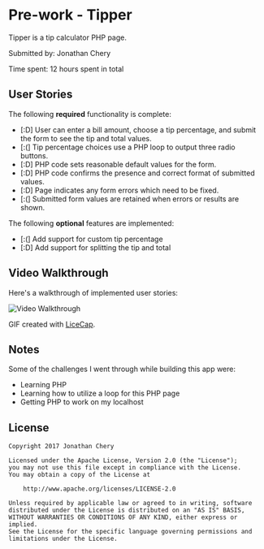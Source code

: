 # Pre-work -  Tipper

 Tipper is a tip calculator PHP page.

Submitted by: Jonathan Chery

Time spent: 12 hours spent in total

## User Stories

The following **required** functionality is complete:
* [:D] User can enter a bill amount, choose a tip percentage, and submit the form to see the tip and total values.
* [:(] Tip percentage choices use a PHP loop to output three radio buttons.
* [:D] PHP code sets reasonable default values for the form.
* [:D] PHP code confirms the presence and correct format of submitted values.
* [:D] Page indicates any form errors which need to be fixed.
* [:(] Submitted form values are retained when errors or results are shown.

The following **optional** features are implemented:
* [:(] Add support for custom tip percentage
* [:D] Add support for splitting the tip and total

## Video Walkthrough

Here's a walkthrough of implemented user stories:

<img src=http://i.imgur.com/0bxXBut.gif title='Video Walkthrough' width='' alt='Video Walkthrough' />

GIF created with [LiceCap](http://www.cockos.com/licecap/).

## Notes
Some of the challenges I went through while building this app were:
* Learning PHP
* Learning how to utilize a loop for this PHP page
* Getting PHP to work on my localhost

## License

    Copyright 2017 Jonathan Chery

    Licensed under the Apache License, Version 2.0 (the "License");
    you may not use this file except in compliance with the License.
    You may obtain a copy of the License at

        http://www.apache.org/licenses/LICENSE-2.0

    Unless required by applicable law or agreed to in writing, software
    distributed under the License is distributed on an "AS IS" BASIS,
    WITHOUT WARRANTIES OR CONDITIONS OF ANY KIND, either express or implied.
    See the License for the specific language governing permissions and
    limitations under the License.
